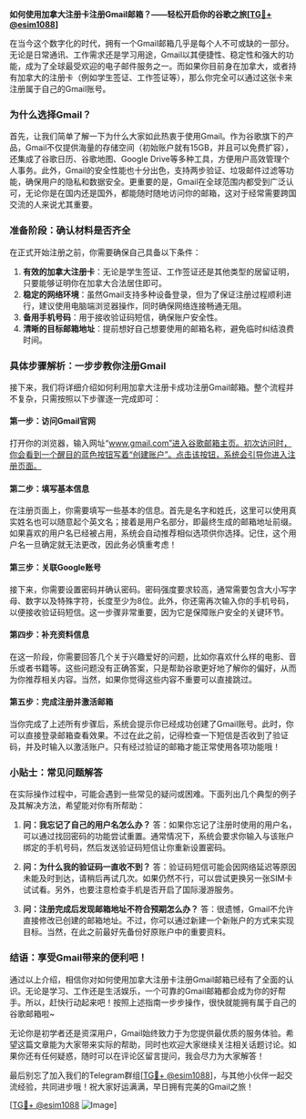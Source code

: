 **如何使用加拿大注册卡注册Gmail邮箱？——轻松开启你的谷歌之旅[[TG💪+ @esim1088](https://t.me/s/esim1088)]**

在当今这个数字化的时代，拥有一个Gmail邮箱几乎是每个人不可或缺的一部分。无论是日常通讯、工作需求还是学习用途，Gmail以其便捷性、稳定性和强大的功能，成为了全球最受欢迎的电子邮件服务之一。而如果你目前身在加拿大，或者持有加拿大的注册卡（例如学生签证、工作签证等），那么你完全可以通过这张卡来注册属于自己的Gmail账号。

### **为什么选择Gmail？**

首先，让我们简单了解一下为什么大家如此热衷于使用Gmail。作为谷歌旗下的产品，Gmail不仅提供海量的存储空间（初始账户就有15GB，并且可以免费扩容），还集成了谷歌日历、谷歌地图、Google Drive等多种工具，方便用户高效管理个人事务。此外，Gmail的安全性能也十分出色，支持两步验证、垃圾邮件过滤等功能，确保用户的隐私和数据安全。更重要的是，Gmail在全球范围内都受到广泛认可，无论你是在国内还是国外，都能随时随地访问你的邮箱，这对于经常需要跨国交流的人来说尤其重要。

### **准备阶段：确认材料是否齐全**

在正式开始注册之前，你需要确保自己具备以下条件：
1. **有效的加拿大注册卡**：无论是学生签证、工作签证还是其他类型的居留证明，只要能够证明你在加拿大合法居住即可。
2. **稳定的网络环境**：虽然Gmail支持多种设备登录，但为了保证注册过程顺利进行，建议使用电脑端浏览器操作，同时确保网络连接畅通无阻。
3. **备用手机号码**：用于接收验证码短信，确保账户安全性。
4. **清晰的目标邮箱地址**：提前想好自己想要使用的邮箱名称，避免临时纠结浪费时间。

### **具体步骤解析：一步步教你注册Gmail**

接下来，我们将详细介绍如何利用加拿大注册卡成功注册Gmail邮箱。整个流程并不复杂，只需按照以下步骤逐一完成即可：

#### **第一步：访问Gmail官网**
打开你的浏览器，输入网址“www.gmail.com”进入谷歌邮箱主页。初次访问时，你会看到一个醒目的蓝色按钮写着“创建账户”。点击该按钮，系统会引导你进入注册页面。

#### **第二步：填写基本信息**
在注册页面上，你需要填写一些基本的信息。首先是名字和姓氏，这里可以使用真实姓名也可以随意起个英文名；接着是用户名部分，即最终生成的邮箱地址前缀。如果喜欢的用户名已经被占用，系统会自动推荐相似选项供你选择。记住，这个用户名一旦确定就无法更改，因此务必慎重考虑！

#### **第三步：关联Google账号**
接下来，你需要设置密码并确认密码。密码强度要求较高，通常需要包含大小写字母、数字以及特殊字符，长度至少为8位。此外，你还需再次输入你的手机号码，以便接收验证码短信。这一步骤非常重要，因为它是保障账户安全的关键环节。

#### **第四步：补充资料信息**
在这一阶段，你需要回答几个关于兴趣爱好的问题，比如你喜欢什么样的电影、音乐或者书籍等。这些问题没有正确答案，只是帮助谷歌更好地了解你的偏好，从而为你推荐相关内容。当然，如果你觉得这些内容不重要可以直接跳过。

#### **第五步：完成注册并激活邮箱**
当你完成了上述所有步骤后，系统会提示你已经成功创建了Gmail账号。此时，你可以直接登录邮箱查看效果。不过在此之前，记得检查一下短信是否收到了验证码，并及时输入以激活账户。只有经过验证的邮箱才能正常使用各项功能哦！

### **小贴士：常见问题解答**

在实际操作过程中，可能会遇到一些常见的疑问或困难。下面列出几个典型的例子及其解决方法，希望能对你有所帮助：

1. **问：我忘记了自己的用户名怎么办？**
   答：如果你忘记了注册时使用的用户名，可以通过找回密码的功能尝试重置。通常情况下，系统会要求你输入与该账户绑定的手机号码，然后发送验证码短信让你重新设置密码。

2. **问：为什么我的验证码一直收不到？**
   答：验证码短信可能会因网络延迟等原因未能及时到达，请稍后再试几次。如果仍然不行，可以尝试更换另一张SIM卡试试看。另外，也要注意检查手机是否开启了国际漫游服务。

3. **问：注册完成后发现邮箱地址不符合预期怎么办？**
   答：很遗憾，Gmail不允许直接修改已创建的邮箱地址。不过，你可以通过新建一个新账户的方式来实现目标。当然，在此之前最好先备份好原账户中的重要资料。

### **结语：享受Gmail带来的便利吧！**

通过以上介绍，相信你对如何使用加拿大注册卡注册Gmail邮箱已经有了全面的认识。无论是学习、工作还是生活娱乐，一个可靠的Gmail邮箱都会成为你的好帮手。所以，赶快行动起来吧！按照上述指南一步步操作，很快就能拥有属于自己的谷歌邮箱啦~

无论你是初学者还是资深用户，Gmail始终致力于为您提供最优质的服务体验。希望这篇文章能为大家带来实际的帮助，同时也欢迎大家继续关注相关话题讨论。如果你还有任何疑惑，随时可以在评论区留言提问，我会尽力为大家解答！

最后别忘了加入我们的Telegram群组[[TG💪+ @esim1088](https://t.me/s/esim1088)]，与其他小伙伴一起交流经验，共同进步哦！祝大家好运满满，早日拥有完美的Gmail之旅！

[[TG💪+ @esim1088](https://t.me/s/esim1088) ![Image](https://i.postimg.cc/4NQfJmqS/Snipaste-2025-05-13-00-14-12.png)]